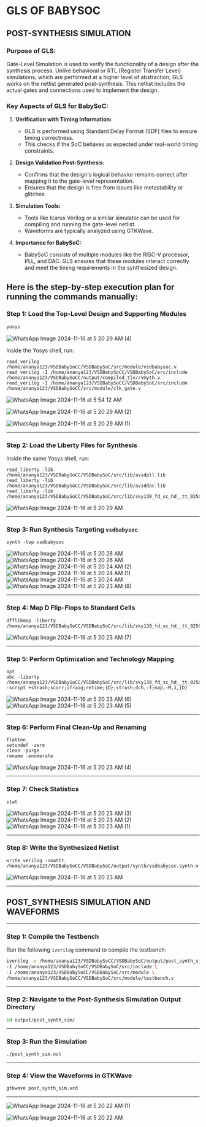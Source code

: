 # GLS OF BABYSOC
## POST-SYNTHESIS SIMULATION

### Purpose of GLS:
Gate-Level Simulation is used to verify the functionality of a design after the synthesis process. Unlike behavioral or RTL (Register Transfer Level) simulations, which are performed at a higher level of abstraction, GLS works on the netlist generated post-synthesis. This netlist includes the actual gates and connections used to implement the design.

### Key Aspects of GLS for BabySoC:
1. **Verification with Timing Information:**
   - GLS is performed using Standard Delay Format (SDF) files to ensure timing correctness.
   - This checks if the SoC behaves as expected under real-world timing constraints.

2. **Design Validation Post-Synthesis:**
   - Confirms that the design's logical behavior remains correct after mapping it to the gate-level representation.
   - Ensures that the design is free from issues like metastability or glitches.

3. **Simulation Tools:**
   - Tools like Icarus Verilog or a similar simulator can be used for compiling and running the gate-level netlist.
   - Waveforms are typically analyzed using GTKWave.

4. **Importance for BabySoC:**
   - BabySoC consists of multiple modules like the RISC-V processor, PLL, and DAC. GLS ensures that these modules interact correctly and meet the timing requirements in the synthesized design.


Here is the step-by-step execution plan for running the  commands manually:
---
### **Step 1: Load the Top-Level Design and Supporting Modules**
```bash
yosys
```

![WhatsApp Image 2024-11-16 at 5 20 29 AM (4)](https://github.com/user-attachments/assets/69c01da4-592e-4165-afcf-d42eb0eab08c)


Inside the Yosys shell, run:
```yosys
read_verilog /home/ananya123/VSDBabySoCC/VSDBabySoC/src/module/vsdbabysoc.v
read_verilog -I /home/ananya123/VSDBabySoCC/VSDBabySoC/src/include /home/ananya123/VSDBabySoCC/output/compiled_tlv/rvmyth.v
read_verilog -I /home/ananya123/VSDBabySoCC/VSDBabySoC/src/include /home/ananya123/VSDBabySoCC/src/module/clk_gate.v

```
![WhatsApp Image 2024-11-16 at 5 54 12 AM](https://github.com/user-attachments/assets/648dc511-7c3c-496a-97c7-a24aa6cb0bae)

![WhatsApp Image 2024-11-16 at 5 20 29 AM (2)](https://github.com/user-attachments/assets/6db87310-6389-4f7c-9418-40e4f6780c18)

![WhatsApp Image 2024-11-16 at 5 20 29 AM (1)](https://github.com/user-attachments/assets/8eddf6c8-c3fb-44d9-b804-5eb836558c44)

---

### **Step 2: Load the Liberty Files for Synthesis**
Inside the same Yosys shell, run:
```yosys
read_liberty -lib /home/ananya123/VSDBabySoCC/VSDBabySoC/src/lib/avsdpll.lib
read_liberty -lib /home/ananya123/VSDBabySoCC/VSDBabySoC/src/lib/avsddac.lib
read_liberty -lib /home/ananya123/VSDBabySoCC/VSDBabySoC/src/lib/sky130_fd_sc_hd__tt_025C_1v80.lib
```
![WhatsApp Image 2024-11-16 at 5 20 29 AM](https://github.com/user-attachments/assets/2ec505bd-8004-415f-ba9c-3b76a41562f8)

---

### **Step 3: Run Synthesis Targeting `vsdbabysoc`**
```yosys
synth -top vsdbabysoc
```
![WhatsApp Image 2024-11-16 at 5 20 28 AM](https://github.com/user-attachments/assets/8a49050d-55cb-4ae2-9a93-5fe7c2c72710)
![WhatsApp Image 2024-11-16 at 5 20 26 AM](https://github.com/user-attachments/assets/f00545e7-bb37-4444-80e7-0881938fb634)
![WhatsApp Image 2024-11-16 at 5 20 24 AM (2)](https://github.com/user-attachments/assets/655dfaaf-bece-47dc-8a24-bf257e064a4f)
![WhatsApp Image 2024-11-16 at 5 20 24 AM (1)](https://github.com/user-attachments/assets/5d7a9d12-7722-432c-8ad6-270be51b1df9)
![WhatsApp Image 2024-11-16 at 5 20 24 AM](https://github.com/user-attachments/assets/51f25b92-c968-4cf3-b553-21ecdbefc828)
![WhatsApp Image 2024-11-16 at 5 20 23 AM (8)](https://github.com/user-attachments/assets/241a089c-ce62-4f2c-8c6b-9e76d3929197)

---

### **Step 4: Map D Flip-Flops to Standard Cells**
```yosys
dfflibmap -liberty /home/ananya123/VSDBabySoCC/VSDBabySoC/src/lib/sky130_fd_sc_hd__tt_025C_1v80.lib
```
![WhatsApp Image 2024-11-16 at 5 20 23 AM (7)](https://github.com/user-attachments/assets/566b121d-a5da-47c2-a09b-1660592569c5)

---

### **Step 5: Perform Optimization and Technology Mapping**
```yosys
opt
abc -liberty /home/ananya123/VSDBabySoCC/VSDBabySoC/src/lib/sky130_fd_sc_hd__tt_025C_1v80.lib -script +strash;scorr;ifraig;retime;{D};strash;dch,-f;map,-M,1,{D}
```
![WhatsApp Image 2024-11-16 at 5 20 23 AM (6)](https://github.com/user-attachments/assets/5657a167-e0e2-431a-882e-4a785b059b5d)
![WhatsApp Image 2024-11-16 at 5 20 23 AM (5)](https://github.com/user-attachments/assets/a0ab61ba-24dc-4b9b-83fa-eb5b78f79f40)

---

### **Step 6: Perform Final Clean-Up and Renaming**
```yosys
flatten
setundef -zero
clean -purge
rename -enumerate
```
![WhatsApp Image 2024-11-16 at 5 20 23 AM (4)](https://github.com/user-attachments/assets/e2fd7bc4-5e8a-4236-84dc-002887f3eb82)

---

### **Step 7: Check Statistics**
```yosys
stat
```
![WhatsApp Image 2024-11-16 at 5 20 23 AM (3)](https://github.com/user-attachments/assets/292c9093-9a6d-417e-b094-0b8a6e27e7c3)
![WhatsApp Image 2024-11-16 at 5 20 23 AM (2)](https://github.com/user-attachments/assets/ce8ad45b-92ae-4cc8-a4dd-0f52028e078e)
![WhatsApp Image 2024-11-16 at 5 20 23 AM (1)](https://github.com/user-attachments/assets/e1741767-2b83-4d88-909e-e5d4c73411f4)

---

### **Step 8: Write the Synthesized Netlist**
```yosys
write_verilog -noattr /home/ananya123/VSDBabySoCC/VSDBabySoC/output/synth/vsdbabysoc.synth.v
```
![WhatsApp Image 2024-11-16 at 5 20 23 AM](https://github.com/user-attachments/assets/1e0444b4-ad66-4798-b7f7-7bc1e13cf88a)

---

## POST_SYNTHESIS SIMULATION AND WAVEFORMS
---

### **Step 1: Compile the Testbench**
Run the following `iverilog` command to compile the testbench:
```bash
iverilog -o /home/ananya123/VSDBabySoCC/VSDBabySoC/output/post_synth_sim/post_synth_sim.out -DPRE_SYNTH_SIM \
-I /home/ananya123/VSDBabySoCC/VSDBabySoC/src/include \
-I /home/ananya123/VSDBabySoCC/VSDBabySoC/src/module \
/home/ananya123/VSDBabySoCC/VSDBabySoC/src/module/testbench.v
```
---
### **Step 2: Navigate to the Post-Synthesis Simulation Output Directory**
```bash
cd output/post_synth_sim/
```
---
### **Step 3: Run the Simulation**

```bash
./post_synth_sim.out
```
---
### **Step 4: View the Waveforms in GTKWave**

```bash
gtkwave post_synth_sim.vcd
```
---

![WhatsApp Image 2024-11-16 at 5 20 22 AM (1)](https://github.com/user-attachments/assets/bbb05c7b-4cc8-41f3-8ba4-e26b36655c8b)

![WhatsApp Image 2024-11-16 at 5 20 22 AM](https://github.com/user-attachments/assets/9dd74c45-93f5-4ffb-b8a3-9068996bf465)



